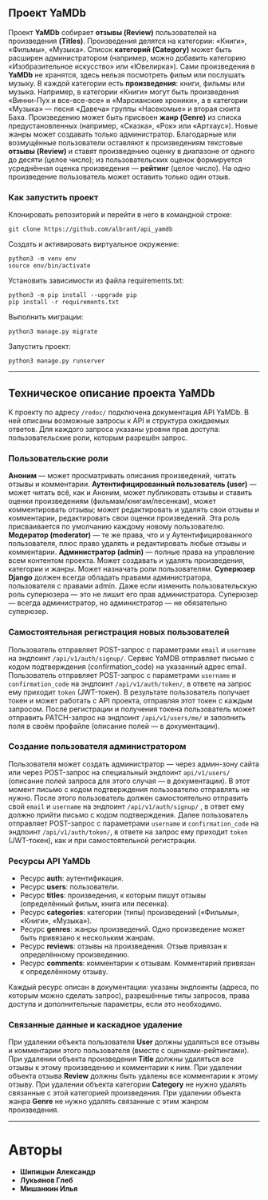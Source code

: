 ## Проект YaMDb
Проект **YaMDb** собирает **отзывы (Review)** пользователей на произведения **(Titles)**. Произведения делятся на категории: «Книги», «Фильмы», «Музыка». Список **категорий (Category)** может быть расширен администратором (например, можно добавить категорию «Изобразительное искусство» или «Ювелирка»).
Сами произведения в **YaMDb** не хранятся, здесь нельзя посмотреть фильм или послушать музыку.
В каждой категории есть **произведения**: книги, фильмы или музыка. Например, в категории «Книги» могут быть произведения «Винни-Пух и все-все-все» и «Марсианские хроники», а в категории «Музыка» — песня «Давеча» группы «Насекомые» и вторая сюита Баха.
Произведению может быть присвоен **жанр (Genre)** из списка предустановленных (например, «Сказка», «Рок» или «Артхаус»). Новые жанры может создавать только администратор.
Благодарные или возмущённые пользователи оставляют к произведениям текстовые **отзывы (Review)** и ставят произведению оценку в диапазоне от одного до десяти (целое число); из пользовательских оценок формируется усреднённая оценка произведения — **рейтинг** (целое число). На одно произведение пользователь может оставить только один отзыв.


### Как запустить проект
Клонировать репозиторий и перейти в него в командной строке:

```
git clone https://github.com/albrant/api_yamdb
```

Cоздать и активировать виртуальное окружение:
```
python3 -m venv env
source env/bin/activate
```

Установить зависимости из файла requirements.txt:
```
python3 -m pip install --upgrade pip
pip install -r requirements.txt
```

Выполнить миграции:
```
python3 manage.py migrate
```

Запустить проект:
```
python3 manage.py runserver
```
---
## Техническое описание проекта YaMDb

К проекту по адресу `/redoc/` подключена документация API YaMDb. В ней описаны возможные запросы к API и структура ожидаемых ответов. Для каждого запроса указаны уровни прав доступа: пользовательские роли, которым разрешён запрос.

### Пользовательские роли
**Аноним** — может просматривать описания произведений, читать отзывы и комментарии.
**Аутентифицированный пользователь (user)** — может читать всё, как и Аноним, может публиковать отзывы и ставить оценки произведениям (фильмам/книгам/песенкам), может комментировать отзывы; может редактировать и удалять свои отзывы и комментарии, редактировать свои оценки произведений. Эта роль присваивается по умолчанию каждому новому пользователю.
**Модератор (moderator)** — те же права, что и у Аутентифицированного пользователя, плюс право удалять и редактировать любые отзывы и комментарии.
**Администратор (admin)** — полные права на управление всем контентом проекта. Может создавать и удалять произведения, категории и жанры. Может назначать роли пользователям.
**Суперюзер Django** должен всегда обладать правами администратора, пользователя с правами admin. Даже если изменить пользовательскую роль суперюзера — это не лишит его прав администратора. Суперюзер — всегда администратор, но администратор — не обязательно суперюзер.

### Самостоятельная регистрация новых пользователей

Пользователь отправляет POST-запрос с параметрами `email` и `username` на эндпоинт `/api/v1/auth/signup/`.
Сервис YaMDB отправляет письмо с кодом подтверждения (confirmation_code) на указанный адрес email.
Пользователь отправляет POST-запрос с параметрами `username` и `confirmation_code` на эндпоинт `/api/v1/auth/token/`, в ответе на запрос ему приходит `token` (JWT-токен).
В результате пользователь получает токен и может работать с API проекта, отправляя этот токен с каждым запросом.
После регистрации и получения токена пользователь может отправить PATCH-запрос на эндпоинт `/api/v1/users/me/` и заполнить поля в своём профайле (описание полей — в документации).

### Создание пользователя администратором
Пользователя может создать администратор — через админ-зону сайта или через POST-запрос на специальный эндпоинт `api/v1/users/` (описание полей запроса для этого случая — в документации). В этот момент письмо с кодом подтверждения пользователю отправлять не нужно.
После этого пользователь должен самостоятельно отправить свой `email` и `username` на эндпоинт `/api/v1/auth/signup/` , в ответ ему должно прийти письмо с кодом подтверждения.
Далее пользователь отправляет POST-запрос с параметрами `username` и `confirmation_code` на эндпоинт `/api/v1/auth/token/`, в ответе на запрос ему приходит `token` (JWT-токен), как и при самостоятельной регистрации.

### Ресурсы API YaMDb
+ Ресурс **auth**: аутентификация.
+ Ресурс **users**: пользователи.
+ Ресурс **titles**: произведения, к которым пишут отзывы (определённый фильм, книга или песенка).
+ Ресурс **categories**: категории (типы) произведений («Фильмы», «Книги», «Музыка»).
+ Ресурс **genres**: жанры произведений. Одно произведение может быть привязано к нескольким жанрам.
+ Ресурс **reviews**: отзывы на произведения. Отзыв привязан к определённому произведению.
+ Ресурс **comments**: комментарии к отзывам. Комментарий привязан к определённому отзыву.

Каждый ресурс описан в документации: указаны эндпоинты (адреса, по которым можно сделать запрос), разрешённые типы запросов, права доступа и дополнительные параметры, если это необходимо.

### Связанные данные и каскадное удаление

При удалении объекта пользователя **User** должны удаляться все отзывы и комментарии этого пользователя (вместе с оценками-рейтингами).
При удалении объекта произведения **Title** должны удаляться все отзывы к этому произведению и комментарии к ним.
При удалении объекта отзыва **Review** должны быть удалены все комментарии к этому отзыву.
При удалении объекта категории **Category** не нужно удалять связанные с этой категорией произведения.
При удалении объекта жанра **Genre** не нужно удалять связанные с этим жанром произведения.

---
# Авторы
+ **Шипицын Александр** 
+ **Лукьянов Глеб**
+ **Мишанкин Илья** 